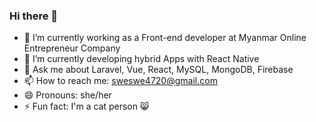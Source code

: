 ### Hi there 👋

<!--
**SweSwe-Nyein/SweSwe-Nyein** is a ✨ _special_ ✨ repository because its `README.md` (this file) appears on your GitHub profile.
- 👯 I’m looking to collaborate on ...
- 🤔 I’m looking for help with ...
Here are some ideas to get you started:
-->
- 🔭 I’m currently working as a Front-end developer at Myanmar Online Entrepreneur Company
- 🌱 I’m currently developing hybrid Apps with React Native
- 💬 Ask me about Laravel, Vue, React, MySQL, MongoDB, Firebase
- 📫 How to reach me: sweswe4720@gmail.com
- 😄 Pronouns: she/her
- ⚡ Fun fact: I'm a cat person 😸

